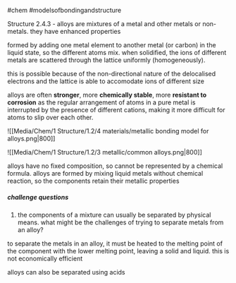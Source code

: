#chem #modelsofbondingandstructure 

Structure 2.4.3 - alloys are mixtures of a metal and other metals or non-metals. they have enhanced properties

formed by adding one metal element to another metal (or carbon) in the liquid state, so the different atoms mix. when solidified, the ions of different metals are scattered through the lattice uniformly (homogeneously). 

this is possible because of the non-directional nature of the delocalised electrons and the lattice is able to accomodate ions of different size

alloys are often **stronger**, more **chemically stable**, more **resistant to corrosion** as the regular arrangement of atoms in a pure metal is interrupted by the presence of different cations, making it more difficult for atoms to slip over each other.

![[Media/Chem/1 Structure/1.2/4 materials/metallic bonding model for alloys.png|800]]

![[Media/Chem/1 Structure/1.2/3 metallic/common alloys.png|800]]

alloys have no fixed composition, so cannot be represented by a chemical formula. alloys are formed by mixing liquid metals without chemical reaction, so the components retain their metallic properties

##### challenge questions
1. the components of a mixture can usually be separated by physical means. what might be the challenges of trying to separate metals from an alloy?

to separate the metals in an alloy, it must be heated to the melting point of the component with the lower melting point, leaving a solid and liquid. this is not economically efficient

alloys can also be separated using acids